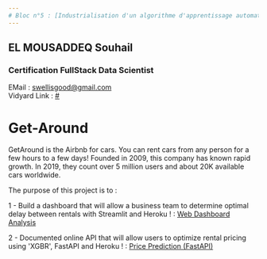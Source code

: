 ```yaml
---
# Bloc n°5 : [Industrialisation d'un algorithme d'apprentissage automatique et automatisation des processus de décision 📁🔍]
---
```


## EL MOUSADDEQ Souhail

### Certification FullStack Data Scientist

EMail : swellisgood@gmail.com  
Vidyard Link : [#](https://share.vidyard.com/watch/RrbJR2GBKNK2MGXuoqjyA6?)

# Get-Around

GetAround is the Airbnb for cars. You can rent cars from any person for a few hours to a few days! Founded in 2009, this company has known rapid growth. In 2019, they count over 5 million users and about 20K available cars worldwide.

The purpose of this project is to :

1 - Build a dashboard that will allow a business team to determine optimal delay between rentals with Streamlit and Heroku ! : [Web Dashboard Analysis](https://getaround-dash-swel.herokuapp.com/)

2 - Documented online API that will allow users to optimize rental pricing using 'XGBR', FastAPI and Heroku ! : [Price Prediction (FastAPI)](https://fastapi-swel.herokuapp.com/docs)

